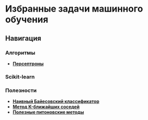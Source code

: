 # Избранные задачи машинного обучения

## Навигация

### Алгоритмы

* [**Персептроны**](https://github.com/timattt/ML/tree/master/Problems/Perceptron)

### Scikit-learn

### Полезности

* [**Наивный Байесовский классификатор**](https://github.com/timattt/ML/blob/master/About/NaiveBayes.md)
* [**Метод K-ближайших соседей**](https://github.com/timattt/ML/blob/master/About/KNN.md)
* [**Полезные питоновские методы**](https://github.com/timattt/ML/blob/master/About/UsefulMethods.md)
